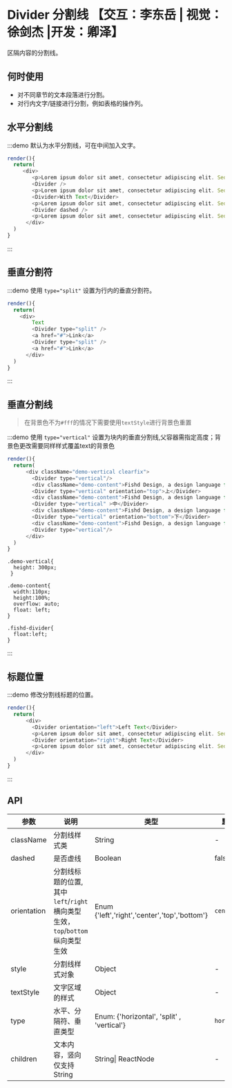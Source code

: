 # Divider 分割线 【交互：李东岳 | 视觉：徐剑杰 |开发：卿泽】

区隔内容的分割线。

## 何时使用

- 对不同章节的文本段落进行分割。
- 对行内文字/链接进行分割，例如表格的操作列。

## 水平分割线

:::demo 默认为水平分割线，可在中间加入文字。

```js
render(){
  return(
     <div>
        <p>Lorem ipsum dolor sit amet, consectetur adipiscing elit. Sed nonne merninisti licere mihi ista probare, quae sunt a te dicta? Refert tamen, quo modo.</p>
        <Divider />
        <p>Lorem ipsum dolor sit amet, consectetur adipiscing elit. Sed nonne merninisti licere mihi ista probare, quae sunt a te dicta? Refert tamen, quo modo.</p>
        <Divider>With Text</Divider>
        <p>Lorem ipsum dolor sit amet, consectetur adipiscing elit. Sed nonne merninisti licere mihi ista probare, quae sunt a te dicta? Refert tamen, quo modo.</p>
        <Divider dashed />
        <p>Lorem ipsum dolor sit amet, consectetur adipiscing elit. Sed nonne merninisti licere mihi ista probare, quae sunt a te dicta? Refert tamen, quo modo.</p>
      </div>
  )
}
```
:::

## 垂直分割符

:::demo 使用 `type="split"` 设置为行内的垂直分割符。

```js
render(){
  return(
    <div>
        Text
        <Divider type="split" />
        <a href="#">Link</a>
        <Divider type="split" />
        <a href="#">Link</a>
      </div>
  )
}
```
:::

## 垂直分割线

> 在背景色不为`#fff`的情况下需要使用`textStyle`进行背景色重置

:::demo 使用 `type="vertical"` 设置为块内的垂直分割线,父容器需指定高度；背景色更改需要同样样式覆盖text的背景色

```js
render(){
  return(
      <div className="demo-vertical clearfix">
        <Divider type="vertical"/>
        <div className="demo-content">Fishd Design, a design language for background applications, is refined by Fishd UED Team</div>
        <Divider type="vertical" orientation="top">上</Divider>
        <div className="demo-content">Fishd Design, a design language for background applications, is refined by Fishd UED Team</div>
        <Divider type="vertical" >中</Divider>
        <div className="demo-content">Fishd Design, a design language for background applications, is refined by Fishd UED Team</div>
        <Divider type="vertical" orientation="bottom">下</Divider>
        <div className="demo-content">Fishd Design, a design language for background applications, is refined by Fishd UED Team</div>
        <Divider type="vertical"/>
      </div>
  )
}
```

```less
.demo-vertical{
  height: 300px;
 }

.demo-content{
  width:110px;
  height:100%;
  overflow: auto;
  float: left;
}

.fishd-divider{
  float:left;
}
```
:::


## 标题位置

:::demo 修改分割线标题的位置。

```js
render(){
  return(
      <div>
        <Divider orientation="left">Left Text</Divider>
        <p>Lorem ipsum dolor sit amet, consectetur adipiscing elit. Sed nonne merninisti licere mihi ista probare, quae sunt a te dicta? Refert tamen, quo modo.</p>
        <Divider orientation="right">Right Text</Divider>
        <p>Lorem ipsum dolor sit amet, consectetur adipiscing elit. Sed nonne merninisti licere mihi ista probare, quae sunt a te dicta? Refert tamen, quo modo.</p>
      </div>
  )
}
```
:::

## API

| 参数 | 说明 | 类型 | 默认值 |
| --- | --- | --- | --- |
| className | 分割线样式类 | String | - |
| dashed | 是否虚线 | Boolean | false |
| orientation | 分割线标题的位置,其中`left`/`right`横向类型生效，`top`/`bottom`纵向类型生效 | Enum {'left','right','center','top','bottom'} | `center` |
| style | 分割线样式对象 | Object | - |
| textStyle | 文字区域的样式 | Object | - |
| type | 水平、分隔符、垂直类型 | Enum: {'horizontal', 'split' , 'vertical'} | `horizontal` |
| children | 文本内容，竖向仅支持String | String\| ReactNode | - |
